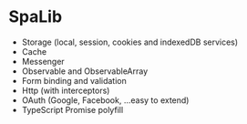 # SpaLib

- Storage (local, session, cookies and indexedDB services)
- Cache
- Messenger
- Observable and ObservableArray
- Form binding and validation
- Http (with interceptors)
- OAuth (Google, Facebook, ...easy to extend)
- TypeScript Promise polyfill


